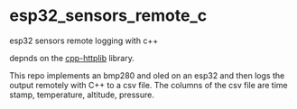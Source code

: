 # esp32_sensors_remote_c
esp32 sensors remote logging with c++

depnds on the [cpp-httplib](https://github.com/yhirose/cpp-httplib) library. 

This repo implements an bmp280 and oled on an esp32 and then logs the output remotely with C++ to a csv file.
The columns of the csv file are time stamp, temperature, altitude, pressure.


